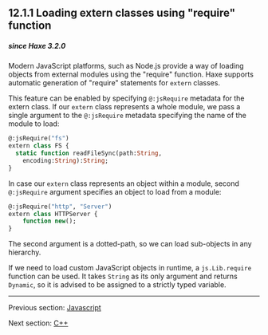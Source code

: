 ## 12.1.1 Loading extern classes using "require" function

##### since Haxe 3.2.0



Modern JavaScript platforms, such as Node.js provide a way of loading objects
from external modules using the "require" function. Haxe supports automatic generation
of "require" statements for `extern` classes.

This feature can be enabled by specifying `@:jsRequire` metadata for the extern class. If our `extern` class represents a whole module, we pass a single argument to the `@:jsRequire` metadata specifying the name of the module to load:

```haxe
@:jsRequire("fs")
extern class FS {
  static function readFileSync(path:String,
    encoding:String):String;
}

```

In case our `extern` class represents an object within a module, second `@:jsRequire` argument specifies an object to load from a module:

```haxe
@:jsRequire("http", "Server")
extern class HTTPServer {
    function new();
}

```

The second argument is a dotted-path, so we can load sub-objects in any hierarchy.

If we need to load custom JavaScript objects in runtime, a `js.Lib.require` function can be used. It takes `String` as its only argument and returns `Dynamic`, so it is advised to be assigned to a strictly typed variable.

---

Previous section: [Javascript](#)

Next section: [C++](#)